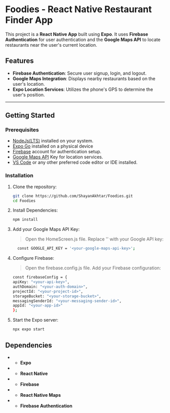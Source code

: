 # Foodies - React Native Restaurant Finder App

This project is a **React Native App** built using **Expo**. It uses **Firebase Authentication** for user authentication and the **Google Maps API** to locate restaurants near the user's current location.

## Features
- **Firebase Authentication**: Secure user signup, login, and logout.
- **Google Maps Integration**: Displays nearby restaurants based on the user's location.
- **Expo Location Services**: Utilizes the phone's GPS to determine the user's position.

---

## Getting Started

### Prerequisites
- [NodeJs(LTS)](https://nodejs.org/en) installed on your system.
- [Expo Go](https://expo.dev/go) installed on a physical device
- [Firebase](https://console.firebase.google.com/) account for authentication setup.
- [Google Maps API](https://console.cloud.google.com/) Key for location services.
- [VS Code](https://code.visualstudio.com/) or any other preferred code editor or IDE installed.

### Installation

1. Clone the repository:
   ```bash
   git clone https://github.com/ShayanAkhtar/Foodies.git
   cd Foodies
2. Install Dependencies:
   ```bash
   npm install
3. Add your Google Maps API Key:
    > Open the HomeScreen.js file.
    > Replace '' with your Google API key:
    ```bash
      const GOOGLE_API_KEY = '<your-google-maps-api-key>';
4. Configure Firebase:
    > Open the firebase.config.js file.
    > Add your Firebase configuration:
    ```bash
    const firebaseConfig = {
    apiKey: "<your-api-key>",
    authDomain: "<your-auth-domain>",
    projectId: "<your-project-id>",
    storageBucket: "<your-storage-bucket>",
    messagingSenderId: "<your-messaging-sender-id>",
    appId: "<your-app-id>"
    };
5. Start the Expo server:
   ```bash
   npx expo start


## Dependencies
- - **Expo**
- - **React Native**
- - **Firebase**
- - **React Native Maps**
- - **Firebase Authentication**



